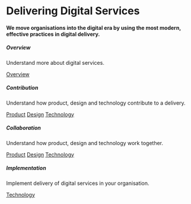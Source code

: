 <div class="row">
  <h1 class='mx-auto'>Delivering Digital Services</h1>
  <h4 class='text-center'>We move organisations into the digital era by using the most modern, effective practices
  in digital delivery.</h4>

  <div class="col">
    <div class="card-body card-border">
      <h5 class="card-title">Overview</h5>
      <p class="card-text">Understand more about digital services.</p>
      <a href="#" class="btn btn-success">Overview</a>
    </div>
  </div>
  <div class="col">
    <div class="card-body card-border">
      <h5 class="card-title">Contribution</h5>
      <p class="card-text">Understand how product, design and technology contribute to a delivery.</p>
      <a href="#" class="btn btn-success">Product</a>
      <a href="#" class="btn btn-success">Design</a>
      <a href="#" class="btn btn-success">Technology</a>
    </div>
  </div>
</div>

<div class="row">
  <div class="col">
    <div class="card-body card-border">
      <h5 class="card-title">Collaboration</h5>
      <p class="card-text">Understand how product, design and technology work together.</p>
      <a href="#" class="btn btn-success">Product</a>
      <a href="#" class="btn btn-success">Design</a>
      <a href="#" class="btn btn-success">Technology</a>
    </div>
  </div>
  <div class="col">
    <div class="card-body card-border">
      <h5 class="card-title">Implementation</h5>
      <p class="card-text">Implement delivery of digital services in your organisation.</p>
      <a href="#" class="btn btn-success">Technology</a>
    </div>
  </div>
</div>
